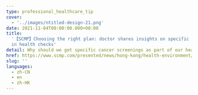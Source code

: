 ```yaml
---
type: professional_healthcare_tip
cover:
  - '../images/ntitled-design-21.png'
date: 2021-11-04T00:00:00.000+08:00
title:
  '【SCMP】Choosing the right plan: doctor shares insights on specific cancer screening
  in health checks'
detail: Why should we get specific cancer screenings as part of our health checks?
href: https://www.scmp.com/presented/news/hong-kong/health-environment/topics/cancer-screenings/article/3106575/choosing-right
slug: ''
languages:
  - zh-CN
  - en
  - zh-HK
---
```

